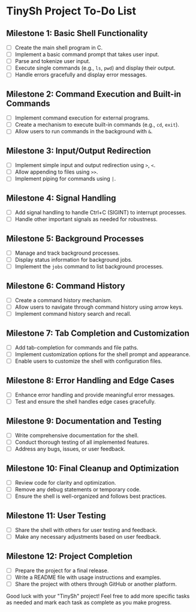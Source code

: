 # TinySh Project To-Do List

## Milestone 1: Basic Shell Functionality

- [ ] Create the main shell program in C.
- [ ] Implement a basic command prompt that takes user input.
- [ ] Parse and tokenize user input.
- [ ] Execute single commands (e.g., `ls`, `pwd`) and display their output.
- [ ] Handle errors gracefully and display error messages.

## Milestone 2: Command Execution and Built-in Commands

- [ ] Implement command execution for external programs.
- [ ] Create a mechanism to execute built-in commands (e.g., `cd`, `exit`).
- [ ] Allow users to run commands in the background with `&`.

## Milestone 3: Input/Output Redirection

- [ ] Implement simple input and output redirection using `>`, `<`.
- [ ] Allow appending to files using `>>`.
- [ ] Implement piping for commands using `|`.

## Milestone 4: Signal Handling

- [ ] Add signal handling to handle Ctrl+C (SIGINT) to interrupt processes.
- [ ] Handle other important signals as needed for robustness.

## Milestone 5: Background Processes

- [ ] Manage and track background processes.
- [ ] Display status information for background jobs.
- [ ] Implement the `jobs` command to list background processes.

## Milestone 6: Command History

- [ ] Create a command history mechanism.
- [ ] Allow users to navigate through command history using arrow keys.
- [ ] Implement command history search and recall.

## Milestone 7: Tab Completion and Customization

- [ ] Add tab-completion for commands and file paths.
- [ ] Implement customization options for the shell prompt and appearance.
- [ ] Enable users to customize the shell with configuration files.

## Milestone 8: Error Handling and Edge Cases

- [ ] Enhance error handling and provide meaningful error messages.
- [ ] Test and ensure the shell handles edge cases gracefully.

## Milestone 9: Documentation and Testing

- [ ] Write comprehensive documentation for the shell.
- [ ] Conduct thorough testing of all implemented features.
- [ ] Address any bugs, issues, or user feedback.

## Milestone 10: Final Cleanup and Optimization

- [ ] Review code for clarity and optimization.
- [ ] Remove any debug statements or temporary code.
- [ ] Ensure the shell is well-organized and follows best practices.

## Milestone 11: User Testing

- [ ] Share the shell with others for user testing and feedback.
- [ ] Make any necessary adjustments based on user feedback.

## Milestone 12: Project Completion

- [ ] Prepare the project for a final release.
- [ ] Write a README file with usage instructions and examples.
- [ ] Share the project with others through GitHub or another platform.

Good luck with your "TinySh" project! Feel free to add more specific tasks as needed and mark each task as complete as you make progress.

